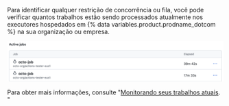 Para identificar qualquer restrição de concorrência ou fila, você pode verificar quantos trabalhos estão sendo processados atualmente nos executores hospedados em {% data variables.product.prodname_dotcom %} na sua organização ou empresa.

![Captura de tela da lista de trabalhos ativos](/assets/images/help/settings/actions-runner-active-jobs.png)

Para obter mais informações, consulte "[Monitorando seus trabalhos atuais](/actions/using-github-hosted-runners/monitoring-your-current-jobs). "
